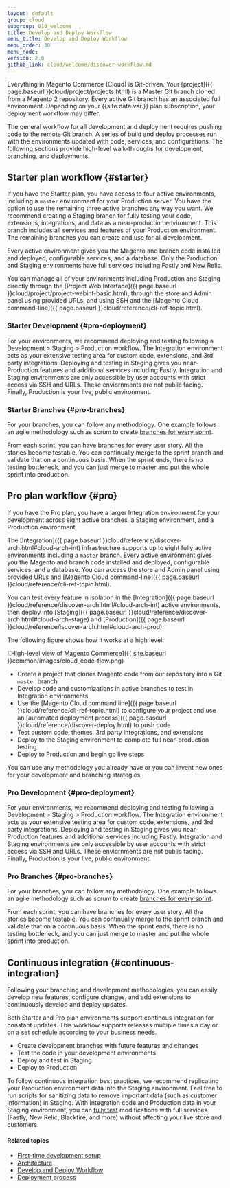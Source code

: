 ```yaml
---
layout: default
group: cloud
subgroup: 010_welcome
title: Develop and Deploy Workflow
menu_title: Develop and Deploy Workflow
menu_order: 30
menu_node:
version: 2.0
github_link: cloud/welcome/discover-workflow.md
---
```


Everything in Magento Commerce (Cloud) is Git-driven. Your [project]({{ page.baseurl }}cloud/project/projects.html) is a Master Git branch cloned from a Magento 2 repository. Every active Git branch has an associated full environment. Depending on your {{site.data.var.<ece>}} plan subscription, your deployment workflow may differ.

The general workflow for all development and deployment requires pushing code to the remote Git branch. A series of build and deploy processes run with the environments updated with code, services, and configurations. The following sections provide high-level walk-throughs for development, branching, and deployments. 

## Starter plan workflow {#starter}
If you have the Starter plan, you have access to four active environments, including a `master` environment for your Production server. You have the option to use the remaining three active branches any way you want. We recommend creating a Staging branch for fully testing your code, extensions, integrations, and data as a near-production environment. This branch includes all services and features of your Production environment. The remaining branches you can create and use for all development.

Every active environment gives you the Magento and branch code installed and deployed, configurable services, and a database. Only the Production and Staging environments have full services including Fastly and New Relic.

You can manage all of your environments including Production and Staging directly through the [Project Web Interface]({{ page.baseurl }}cloud/project/project-webint-basic.html), through the store and Admin panel using provided URLs, and using SSH and the [Magento Cloud command-line]({{ page.baseurl }}cloud/reference/cli-ref-topic.html).

### Starter Development {#pro-deployment}
For your environments, we recommend deploying and testing following a Development > Staging > Production workflow. The Integration environment acts as your extensive testing area for custom code, extensions, and 3rd party integrations. Deploying and testing in Staging gives you near-Production features and additional services including Fastly. Integration and Staging environments are only accessible by user accounts with strict access via SSH and URLs. These enviornments are not public facing. Finally, Production is your live, public environment.

### Starter Branches {#pro-branches}
For your branches, you can follow any methodology. One example follows an agile methodology such as scrum to create [branches for every sprint]({{page.baseurl}}cloud/env/environments.html#cloud-env-work).

From each sprint, you can have branches for every user story. All the stories become testable. You can continually merge to the sprint branch and validate that on a continuous basis. When the sprint ends, there is no testing bottleneck, and you can just merge to master and put the whole sprint into production.

## Pro plan workflow {#pro}
If you have the Pro plan, you have a larger Integration environment for your development across eight active branches, a Staging environment, and a Production environment.

The [Integration]({{ page.baseurl }}cloud/reference/discover-arch.html#cloud-arch-int) infrastructure supports up to eight fully active environments including a `master` branch. Every active environment gives you the Magento and branch code installed and deployed, configurable services, and a database. You can access the store and Admin panel using provided URLs and [Magento Cloud command-line]({{ page.baseurl }}cloud/reference/cli-ref-topic.html).

You can test every feature in isolation in the [Integration]({{ page.baseurl }}cloud/reference/discover-arch.html#cloud-arch-int) active environments, then deploy into [Staging]({{ page.baseurl }}cloud/reference/discover-arch.html#cloud-arch-stage) and [Production]({{ page.baseurl }}cloud/reference/iscover-arch.html#cloud-arch-prod).

The following figure shows how it works at a high level:

![High-level view of Magento Commerce]({{ site.baseurl }}common/images/cloud_code-flow.png)

* Create a project that clones Magento code from our repository into a Git `master` branch
* Develop code and customizations in active branches to test in Integration environments
* Use the [Magento Cloud command line]({{ page.baseurl }}cloud/reference/cli-ref-topic.html) to configure your project and use an [automated deployment process]({{ page.baseurl }}cloud/reference/discover-deploy.html) to push code
* Test custom code, themes, 3rd party integrations, and extensions
* Deploy to the Staging environment to complete full near-production testing
* Deploy to Production and begin go live steps

You can use any methodology you already have or you can invent new ones for your development and branching strategies.

### Pro Development {#pro-deployment}
For your environments, we recommend deploying and testing following a Development > Staging > Production workflow. The Integration environment acts as your extensive testing area for custom code, extensions, and 3rd party integrations. Deploying and testing in Staging gives you near-Production features and additional services including Fastly. Integration and Staging environments are only accessible by user accounts with strict access via SSH and URLs. These enviornments are not public facing. Finally, Production is your live, public environment.

### Pro Branches {#pro-branches}
For your branches, you can follow any methodology. One example follows an agile methodology such as scrum to create [branches for every sprint]({{page.baseurl}}cloud/env/environments.html#cloud-env-work).

From each sprint, you can have branches for every user story. All the stories become testable. You can continually merge to the sprint branch and validate that on a continuous basis. When the sprint ends, there is no testing bottleneck, and you can just merge to master and put the whole sprint into production.

## Continuous integration {#continuous-integration}
Following your branching and development methodologies, you can easily develop new features, configure changes, and add extensions to continuously develop and deploy updates.

Both Starter and Pro plan environments support continous integration for constant updates. This workflow supports releases multiple times a day or on a set schedule according to your business needs.

* Create development branches with future features and changes
* Test the code in your development environments
* Deploy and test in Staging
* Deploy to Production

To follow continuous integration best practices, we recommend replicating your Production environment data into the Staging environment. Feel free to run scripts for sanitizing data to remove important data (such as customer information) in Staging. With Integration code and Production data in your Staging environment, you can [fully test]({{page.baseurl}}cloud/live/stage-prod-test.html) modifications with full services (Fastly, New Relic, Blackfire, and more) without affecting your live store and customers.

#### Related topics
*	[First-time development setup]({{page.baseurl}}cloud/access-acct/first-time-setup.html)
*	[Architecture]({{page.baseurl}}cloud/reference/discover-arch.html)
*	[Develop and Deploy Workflow]({{page.baseurl}}cloud/welcome/discover-workflow.html)
*	[Deployment process]({{page.baseurl}}cloud/reference/discover-deploy.html)
